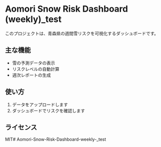 # Aomori Snow Risk Dashboard (weekly)_test

このプロジェクトは、青森県の週間雪リスクを可視化するダッシュボードです。

## 主な機能
- 雪の予測データの表示
- リスクレベルの自動計算
- 週次レポートの生成

## 使い方
1. データをアップロードします
2. ダッシュボードでリスクを確認します

## ライセンス
MIT# Aomori-Snow-Risk-Dashboard-weekly-_test
